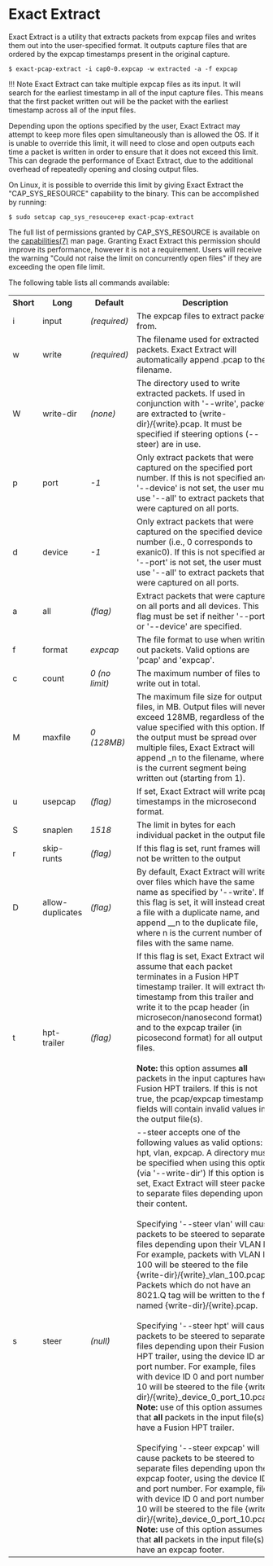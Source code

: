# Exact Extract

Exact Extract is a utility that extracts packets from expcap files and writes them out into the user-specified format. It outputs capture files that are 
ordered by the expcap timestamps present in the original capture.
    
```
$ exact-pcap-extract -i cap0-0.expcap -w extracted -a -f expcap
```

!!! Note
    Exact Extract can take multiple expcap files as its input. It will search for the earliest timestamp in all of the input capture files. This means
    that the first packet written out will be the packet with the earliest timestamp across all of the input files.
    
Depending upon the options specified by the user, Exact Extract may attempt to keep more files open simultaneously than is allowed the OS. If it is unable to 
override this limit, it will need to close and open outputs each time a packet is written in order to ensure that it does not exceed this limit. This can
degrade the performance of Exact Extract, due to the additional overhead of repeatedly opening and closing output files.

On Linux, it is possible to override this limit by giving Exact Extract the "CAP_SYS_RESOURCE" capability to the binary. This can be accomplished by running:

```
$ sudo setcap cap_sys_resouce+ep exact-pcap-extract
```

The full list of permissions granted by CAP_SYS_RESOURCE is available on the [capabilities(7)](https://man7.org/linux/man-pages/man7/capabilities.7.html)
man page. Granting Exact Extract this permission should improve its performance, however it is not a requirement. Users will receive the warning "Could not 
raise the limit on concurrently open files" if they are exceeding the open file limit.

The following table lists all commands available:

<table>
  <tr>
    <th>Short</th>
    <th>Long</th>
    <th>Default</th>
    <th>Description</th>
  </tr>
  <tr>
    <td>i</td>
    <td>input</td>
    <td><em>(required)</em></td>
    <td>
        The expcap files to extract packets from.
    </td>
  </tr>
  <tr>
    <td>w</td>
    <td>write</td>
    <td><em>(required)</em></td>
    <td>
      The filename used for extracted packets. Exact Extract will automatically append .pcap to the filename.
    </td>
  </tr>
  <tr>
    <td>W</td>
    <td>write-dir</td>
    <td><em>(none)</em></td>
    <td>
      The directory used to write extracted packets. If used in conjunction with '--write', packets are extracted to {write-dir}/{write}.pcap. 
      It must be specified if steering options (--steer) are in use.
    </td>
  </tr>
  <tr>
    <td>p</td>
    <td>port</td>
    <td><em>-1</em></td>
    <td>
      Only extract packets that were captured on the specified port number. If this is not specified and '--device' is not set, the user must use '--all' to 
      extract packets that were captured on all ports.
    </td>
  </tr>
  <tr>
    <td>d</td>
    <td>device</td>
    <td><em>-1</em></td>
    <td>
      Only extract packets that were captured on the specified device number (i.e., 0 corresponds to exanic0). If this is not specified and '--port' is not
      set, the user must use '--all' to extract packets that were captured on all ports.
    </td>
  </tr>
  <tr>
    <td>a</td>
    <td>all</td>
    <td><em>(flag)</em></td>
    <td>
      Extract packets that were captured on all ports and all devices. This flag must be set if neither '--port' or '--device' are specified.
    </td>
  </tr>
  <tr>
    <td>f</td>
    <td>format</td>
    <td><em>expcap</em></td>
    <td>
      The file format to use when writing out packets. Valid options are 'pcap' and 'expcap'.
    </td>
  </tr>
  <tr>
    <td>c</td>
    <td>count</td>
    <td><em>0 (no limit)</em></td>
    <td>
      The maximum number of files to write out in total.
    </td>
  </t>
  <tr>
    <td>M</td>
    <td>maxfile</td>
    <td><em>0 (128MB)</em></td>
    <td>
      The maximum file size for output files, in MB. Output files will never exceed 128MB, regardless of the value specified with this option.
      If the output must be spread over multiple files, Exact Extract will append _n to the filename, where n is the current segment being written out
      (starting from 1).
    </td>
  </t>
  <tr>
    <td>u</td>
    <td>usepcap</td>
    <td><em>(flag)</em></td>
    <td>
      If set, Exact Extract will write pcap timestamps in the microsecond format.
    </td>
  </t>
  <tr>
    <td>S</td>
    <td>snaplen</td>
    <td><em>1518</em></td>
    <td>
      The limit in bytes for each individual packet in the output file.
    </td>
  </t>
  <tr>
    <td>r</td>
    <td>skip-runts</td>
    <td><em>(flag)</em></td>
    <td>
      If this flag is set, runt frames will not be written to the output
    </td>
  </t>
  <tr>
    <td>D</td>
    <td>allow-duplicates</td>
    <td><em>(flag)</em></td>
    <td>
      By default, Exact Extract will write over files which have the same name as specified by '--write'. If this flag is set, it will instead create a file
      with a duplicate name, and append __n to the duplicate file, where n is the current number of files with the same name.
    </td>
  </t>
  <tr>
    <td>t</td>
    <td>hpt-trailer</td>
    <td><em>(flag)</em></td>
    <td>
        If this flag is set, Exact Extract will assume that each packet terminates in a Fusion HPT timestamp trailer. It will extract the timestamp from this
        trailer and write it to the pcap header (in microsecon/nanosecond format) and to the expcap trailer (in picosecond format) for all output files.
        <br><br><strong>Note:</strong> this option assumes <strong>all</strong> packets in the input captures have Fusion HPT trailers. If this is not 
        true, the pcap/expcap timestamp fields will contain invalid values in the output file(s).
    </td>
  </t>
  <tr>
    <td>s</td>
    <td>steer</td>
    <td><em>(null)</em></td>
    <td>
        --steer accepts one of the following values as valid options: hpt, vlan, expcap.
        A directory must be specified when using this option (via '--write-dir')
        If this option is set, Exact Extract will steer packets to separate files depending upon their content.
        <br><br>
        Specifying '--steer vlan' will cause packets to be steered to separate files depending upon their VLAN ID. For example, packets with VLAN ID 100 will
        be steered to the file {write-dir}/{write}_vlan_100.pcap. Packets which do not have an 8021.Q tag will be written to the file named 
        {write-dir}/{write}.pcap.
        <br><br>
        Specifying '--steer hpt' will cause packets to be steered to separate files depending upon their Fusion HPT trailer, using the device ID and port
        number. For example, files with device ID 0 and port number 10 will be steered to the file {write-dir}/{write}_device_0_port_10.pcap.
        <br><strong>Note:</strong> use of this option assumes that <strong>all</strong> packets in the input file(s) have a Fusion HPT trailer.
        <br><br>
        Specifying '--steer expcap' will cause packets to be steered to separate files depending upon their expcap footer, using the device ID and port
        number. For example, files with device ID 0 and port number 10 will be steered to the file {write-dir}/{write}_device_0_port_10.pcap.
        <br><strong>Note:</strong> use of this option assumes that <strong>all</strong> packets in the input file(s) have an expcap footer.
    </td>
  </t>
</table>
